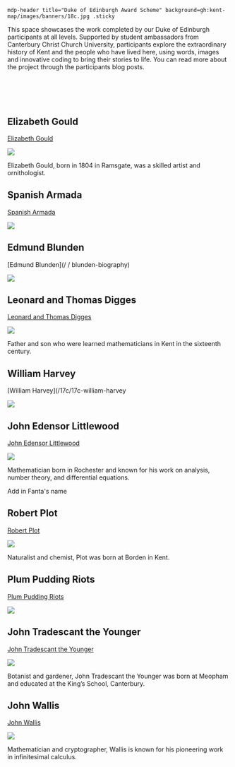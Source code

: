`mdp-header title="Duke of Edinburgh Award Scheme" background=gh:kent-map/images/banners/18c.jpg .sticky`

This space showcases the work completed by our Duke of Edinburgh participants at all levels. Supported by student ambassadors from Canterbury Christ Church University, participants explore the extraordinary history of Kent and the people who have lived here, using words, images and innovative coding to bring their stories to life. You can read more about the project through the participants blog posts.
# &nbsp; 
<param class="cards">

## Elizabeth Gould

[Elizabeth Gould](/19c/19c-gould-biography)

![](https://iiif.juncture-digital.org/thumbnail?url=Elizabeth_Gould.jpg)

Elizabeth Gould, born in 1804 in Ramsgate, was a skilled artist and ornithologist.

## Spanish Armada

[Spanish Armada](/16c/16c-spanish-aramada)

![](https://iiif.juncture-digital.org/thumbnail?url=Elizabeth_Gould.jpg)

## Edmund Blunden

[Edmund Blunden](/ / blunden-biography)

![](https://iiif.juncture-digital.org/thumbnail?url=Elizabeth_Gould.jpg)

## Leonard and Thomas Digges

[Leonard and Thomas Digges](/16c/16c-digges-biography)

![](https://iiif.juncture-digital.org/thumbnail?url=Elizabeth_Gould.jpg)

Father and son who were learned mathematicians in Kent in the sixteenth century.

## William Harvey

[William Harvey](/17c/17c-william-harvey

![](https://iiif.juncture-digital.org/thumbnail?url=Elizabeth_Gould.jpg)

## John Edensor Littlewood

[John Edensor Littlewood](/19c/19c-edensor-littlewood)

![](https://iiif.juncture-digital.org/thumbnail?url=Elizabeth_Gould.jpg)

Mathematician born in Rochester and known for his work on analysis, number theory, and differential equations.

Add in Fanta's name

## Robert Plot

[Robert Plot](/17c/17c-robert-plot)

![](https://iiif.juncture-digital.org/thumbnail?url=Elizabeth_Gould.jpg)

Naturalist and chemist, Plot was born at Borden in Kent.

## Plum Pudding Riots

[Plum Pudding Riots](/17c/17c-plum-pudding-riots)

![](https://iiif.juncture-digital.org/thumbnail?url=Elizabeth_Gould.jpg)

## John Tradescant the Younger

[John Tradescant the Younger](/17c/17c-john-tradescant-younger)

![](https://iiif.juncture-digital.org/thumbnail?url=Elizabeth_Gould.jpg)

Botanist and gardener, John Tradescant the Younger was born at Meopham and educated at the King’s School, Canterbury.

## John Wallis

[John Wallis](/17c/17c-wallis-biography)

![](https://iiif.juncture-digital.org/thumbnail?url=Elizabeth_Gould.jpg)

Mathematician and cryptographer, Wallis is known for his pioneering work in infinitesimal calculus.


